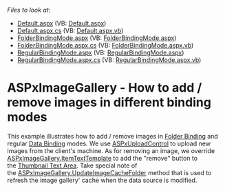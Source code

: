 <!-- default file list -->
*Files to look at*:

* [Default.aspx](./CS/Default.aspx) (VB: [Default.aspx](./VB/Default.aspx))
* [Default.aspx.cs](./CS/Default.aspx.cs) (VB: [Default.aspx.vb](./VB/Default.aspx.vb))
* [FolderBindingMode.aspx](./CS/FolderBindingMode.aspx) (VB: [FolderBindingMode.aspx](./VB/FolderBindingMode.aspx))
* [FolderBindingMode.aspx.cs](./CS/FolderBindingMode.aspx.cs) (VB: [FolderBindingMode.aspx.vb](./VB/FolderBindingMode.aspx.vb))
* [RegularBindingMode.aspx](./CS/RegularBindingMode.aspx) (VB: [RegularBindingMode.aspx](./VB/RegularBindingMode.aspx))
* [RegularBindingMode.aspx.cs](./CS/RegularBindingMode.aspx.cs) (VB: [RegularBindingMode.aspx.vb](./VB/RegularBindingMode.aspx.vb))
<!-- default file list end -->
# ASPxImageGallery - How to add / remove images in different binding modes


<p>This example illustrates how to add / remove images in <a href="http://demos.devexpress.com/ASPxImageAndDataNavigationDemos/ImageGallery/FolderBinding.aspx">Folder Binding</a> and regular <a href="http://demos.devexpress.com/ASPxImageAndDataNavigationDemos/ImageGallery/DataBinding.aspx">Data Binding</a> modes. We use <a href="https://documentation.devexpress.com/#AspNet/clsDevExpressWebASPxUploadControltopic">ASPxUploadControl</a> to upload new images from the client's machine. As for removing an image, we override <a href="https://documentation.devexpress.com/#AspNet/DevExpressWebASPxImageGallery_ItemTextTemplatetopic">ASPxImageGallery.ItemTextTemplate</a> to add the "remove" button to the <a href="https://docs.devexpress.com/AspNet/15192/components/data-and-image-navigation/image-gallery/visual-elements#thumbnail-text-area">Thumbnail Text Area</a>. Take special note of the <a href="https://documentation.devexpress.com/#AspNet/DevExpressWebASPxImageGallery_UpdateImageCacheFoldertopic">ASPxImageGallery.UpdateImageCacheFolder</a> method that is used to refresh the image gallery' cache when the data source is modified.</p>

<br/>


